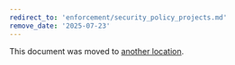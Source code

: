 ```yaml
---
redirect_to: 'enforcement/security_policy_projects.md'
remove_date: '2025-07-23'
---
```


<!-- markdownlint-disable -->

This document was moved to [another location](enforcement/security_policy_projects.md).

<!-- This redirect file can be deleted after 2025-10-23. -->
<!-- Redirects that point to other docs in the same project expire in three months. -->
<!-- Redirects that point to docs in a different project or site (for example, link is not relative and starts with `https:`) expire in one year. -->
<!-- Before deletion, see: https://docs.gitlab.com/development/documentation/redirects -->

